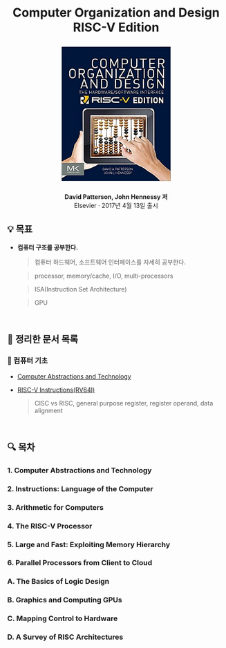 <div width="100%" height="100%" align="center">
  
<h1 align="center">
  <p align="center">Computer Organization and Design RISC-V Edition</p>
  <a href="https://www.elsevier.com/books/computer-organization-and-design-risc-v-edition/patterson/978-0-12-812275-4">
    <img width="50%" src="cover.jpg" />
  </a>
</h1>
  
<b>David Patterson, John Hennessy 저</b></br>
Elsevier · 2017년 4월 13일 출시</b> 

</div>

## :bulb: 목표

- **컴퓨터 구조를 공부한다.**

  > 컴퓨터 하드웨어, 소프트웨어 인터페이스를 자세히 공부한다.

  > processor, memory/cache, I/O, multi-processors

  > ISA(Instruction Set Architecture)

  > GPU


<br/>

## 🚩 정리한 문서 목록

### 📔 컴퓨터 기초

 - [Computer Abstractions and Technology](https://github.com/erectbranch/Computer_Organization_and_Design/tree/master/ch01)

 - [RISC-V Instructions(RV64I)](https://github.com/erectbranch/Computer_Organization_and_Design/tree/master/ch02/summary01)

   > CISC vs RISC, general purpose register, register operand, data alignment

<br/>

## :mag: 목차

### 1. Computer Abstractions and Technology

### 2. Instructions: Language of the Computer

### 3. Arithmetic for Computers

### 4. The RISC-V Processor

### 5. Large and Fast: Exploiting Memory Hierarchy

### 6. Parallel Processors from Client to Cloud

### A. The Basics of Logic Design

### B. Graphics and Computing GPUs

### C. Mapping Control to Hardware

### D. A Survey of RISC Architectures